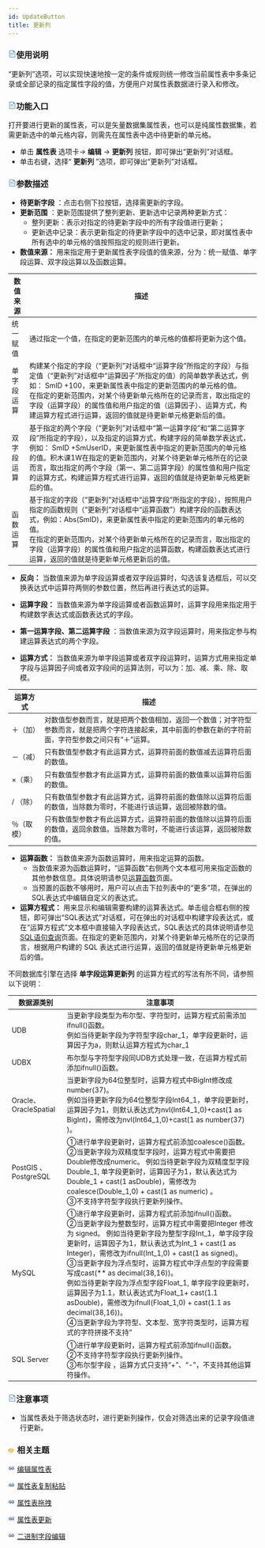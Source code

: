 ```yaml
---
id: UpdateButton
title: 更新列
---
```

### ![](../../img/read.gif)使用说明

“更新列”选项，可以实现快速地按一定的条件或规则统一修改当前属性表中多条记录或全部记录的指定属性字段的值，方便用户对属性表数据进行录入和修改。

### ![](../../img/read.gif)功能入口

打开要进行更新的属性表，可以是矢量数据集属性表，也可以是纯属性数据集，若需更新选中的单元格内容，则需先在属性表中选中待更新的单元格。

  * 单击 **属性表** 选项卡-> **编辑** -> **更新列** 按钮，即可弹出“更新列”对话框。 
  * 单击右键，选择“ **更新列** ”选项，即可弹出“更新列”对话框。

### ![](../../img/read.gif)参数描述

  * **待更新字段** ：点击右侧下拉按钮，选择需更新的字段。
  * **更新范围** ：更新范围提供了整列更新、更新选中记录两种更新方式： 
    * 整列更新：表示对指定的待更新字段中的所有字段值进行更新；
    * 更新选中记录：表示更新指定的待更新字段中的选中记录，即对属性表中所有选中的单元格的值按照指定的规则进行更新。
  * **数值来源：** 用来指定用于更新属性表字段值的值来源，分为：统一赋值、单字段运算、双字段运算以及函数运算。    
  
数值来源  | 描述  
---|---  
统一赋值  | 通过指定一个值，在指定的更新范围内的单元格的值都将更新为这个值。  
单字段运算  |构建某个指定的字段（“更新列”对话框中“运算字段”所指定的字段）与指定值（“更新列”对话框中“运算因子”所指定的值）的简单数学表达式，例如： SmID +100，来更新属性表中指定的更新范围内的单元格的值。</br>在指定的更新范围内，对某个待更新单元格所在的记录而言，取出指定的字段（运算字段）的属性值和用户指定的值（运算因子）、运算方式，构建运算方程式进行运算，返回的值就是待更新单元格更新后的值。  
双字段运算  |基于指定的两个字段（“更新列”对话框中“第一运算字段”和“第二运算字段”所指定的字段），以及指定的运算方式，构建字段的简单数学表达式，例如： SmID +SmUserID，来更新属性表中指定的更新范围内的单元格的值。积木课1W在指定的更新范围内，对某个待更新单元格所在的记录而言，取出指定的两个字段（第一、第二运算字段）的属性值和用户指定的运算方式，构建运算方程式进行运算，返回的值就是待更新单元格更新后的值。   
函数运算  |基于指定的字段（“更新列”对话框中“运算字段”所指定的字段），按照用户指定的函数规则（“更新列”对话框中“运算函数”）构建字段的函数表达式，例如：Abs(SmID)，来更新属性表中指定的更新范围内的单元格的值。</br>在指定的更新范围内，对某个待更新单元格所在的记录而言，取出指定的字段（运算字段）的属性值和用户指定的运算函数，构建函数表达式进行运算，返回的值就是待更新单元格更新后的值。  
  
  * **反向：** 当数值来源为单字段运算或者双字段运算时，勾选该复选框后，可以交换表达式中运算符两侧的参数位置，然后再进行表达式的运算。
  * **运算字段：** 当数值来源为单字段运算或者函数运算时，运算字段用来指定用于构建数学表达式或函数表达式的字段。

  * **第一运算字段、第二运算字段** ：当数值来源为双字段运算时，用来指定参与构建运算表达式的两个字段。
  * **运算方式：** 当数值来源为单字段运算或者双字段运算时，运算方式用来指定单字段与运算因子间或者双字段间的运算法则，可以为：加、减、乘、除、取模。   
   
运算方式  | 描述  
---|---  
＋（加）  |对数值型参数而言，就是把两个数值相加，返回一个数值；对字符型参数而言，就是把两个字符连接起来，其中前面的参数在新的字符前面，字符型参数之间只有“＋”运算。   
－（减）  |只有数值型参数才有此运算方式，运算符前面的数值减去运算符后面的数值。   
×（乘）  |只有数值型参数才有此运算方式，运算符前面的数值乘以运算符后面的数值。  
/ （除）  |只有数值型参数才有此运算方式，运算符前面的数值除以运算符后面的数值，当除数为零时，不能进行该运算，返回被除数的值。  
％（取模）  |只有数值型参数才有此运算方式，运算符前面的数值除以运算符后面的数值，返回余数值。当除数为零时，不能进行该运算，返回被除数的值。  
  
  * **运算函数：** 当数值来源为函数运算时，用来指定运算的函数。 
    * 当数值来源为函数运算时，“运算函数”右侧两个文本框可用来指定函数的其他参数信息。具体说明请参见[运算函数](Functions.html)页面。
    * 当预置的函数不够用时，用户可以点击下拉列表中的“更多”项，在弹出的SQL表达式中编辑自定义的表达式。
  * **运算方程式：** 用来显示和编辑需要构建的运算表达式。单击组合框右侧的按钮，即可弹出“SQL表达式”对话框，可在弹出的对话框中构建字段表达式，或在“运算方程式”文本框中直接输入字段表达式，SQL表达式的具体说明请参见[SQL语句查询](../../Query/SQLQueryDia.html)页面。在指定的更新范围内，对某个待更新单元格所在的记录而言，根据用户构建的 SQL 表达式进行运算，返回的值就是待更新单元格更新后的值。

不同数据库引擎在选择 **单字段运算更新列** 的运算方程式的写法有所不同，请参照以下说明：

数据源类别  | 注意事项  
---|---  
UDB |当更新字段类型为布尔型、字符型时，运算方程式前需添加ifnull()函数。</br>例如当待更新字段为字符型字段char_1，单字段更新时，运算因子为a，则默认运算方程式为char_1 || 'a'，需修改为ifnull(char_1,’’) || 'a'。  
UDBX  |布尔型与字符型字段同UDB方式处理一致，在运算方程式前添加ifnull()函数。  
Oracle、OracleSpatial  |当更新字段为64位整型时，运算方程式中BigInt修改成number(37)。  </br>例如当待更新字段为64位整型字段Int64_1，单字段更新时，运算因子为1，则默认表达式为nvl(Int64_1,0)+cast(1 as BigInt)，需修改为nvl(Int64_1,0)+cast(1 as number(37) )。   
PostGIS 、PostgreSQL |①进行单字段更新时，运算方程式前添加coalesce()函数。</br>②当更新字段为双精度型字段时，运算方程式中需要把Double修改成numeric。 例如当待更新字段为双精度型字段Double_1, 单字段更新时，运算因子为1，默认表达式为Double_1 + cast(1 asDouble)，需修改为coalesce(Double_1,0) + cast(1 as numeric) 。</br>③不支持字符型字段执行更新列操作。  
MySQL  |①进行单字段更新时，运算方程式前添加ifnull()函数。</br>②当更新字段为整数型时，运算方程式中需要把Integer 修改为 signed。 例如当待更新字段为整型字段Int_1，单字段字段更新时，运算因子为1，默认表达式为Int_1 + cast(1 as Integer)，需修改为ifnull(Int_1,0) + cast(1 as signed)。</br>③当更新字段为浮点型时，运算方程式中浮点型的字段需要写成cast(** as decimal(38,16))。  </br>例如当待更新字段为浮点型字段Float_1, 单字段字段更新时，运算因子为1.1，默认表达式为Float_1+ cast(1.1 asDouble)，需修改为ifnull(Float_1,0) + cast(1.1 as decimal(38,16))。</br>④当更新字段为字符型、文本型、宽字符类型时，运算方程式的字符拼接不支持“||”，应修改为concat(字段名/值，值/字段名)函数。 例如当更新字段为文本型字段Text_1，单字段字段更新时拼接字符aa，运算表达式的正确写法为：concat(ifnull(Text_1,’’),‘aa’)。  
SQL Server |①进行单字段更新时，运算方程式前添加ifnull()函数。</br>②不支持字符型字段执行更新列操作。</br>③布尔型字段 ，运算方式只支持“+”、“-”，不支持其他运算符操作。  
  
### ![](../../img/read.gif)注意事项

  * 当属性表处于筛选状态时，进行更新列操作，仅会对筛选出来的记录字段值进行更新。

### ![](../../img/seealso.png) 相关主题

![](../../img/smalltitle.png)  [编辑属性表](Editgroup.html)

![](../../img/smalltitle.png)  [属性表复制粘贴](CopyAndPaste.html)

![](../../img/smalltitle.png)  [属性表拖拽](DragTabular.html)

![](../../img/smalltitle.png)  [属性表更新](UpdateTabular.html)

![](../../img/smalltitle.png)  [二进制字段编辑](BinaryEdit.html)

  
